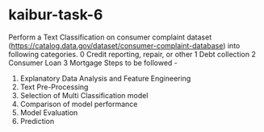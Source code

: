 # kaibur-task-6

Perform a Text Classification on consumer complaint dataset
(https://catalog.data.gov/dataset/consumer-complaint-database) into following categories.
0 Credit reporting, repair, or
other
1 Debt collection
2 Consumer Loan
3 Mortgage
Steps to be followed -
1. Explanatory Data Analysis and Feature Engineering
2. Text Pre-Processing
3. Selection of Multi Classification model
4. Comparison of model performance
5. Model Evaluation
6. Prediction

